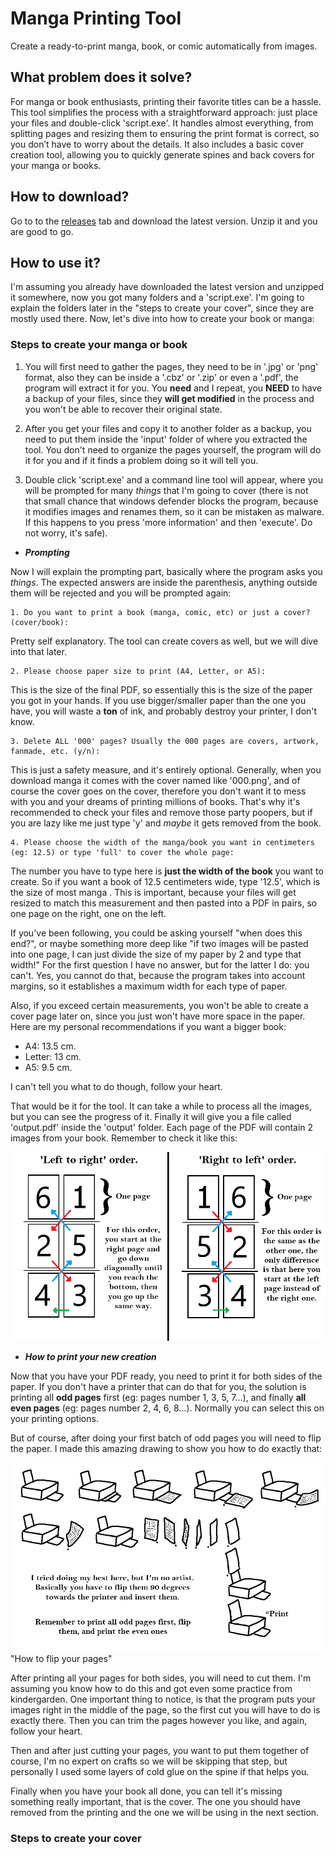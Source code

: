 # Manga Printing Tool

Create a ready-to-print manga, book, or comic automatically from images.
## What problem does it solve?


For manga or book enthusiasts, printing their favorite titles can be a hassle. This tool simplifies the process with a straightforward approach: just place your files and double-click 'script.exe'. It handles almost everything, from splitting pages and resizing them to ensuring the print format is correct, so you don’t have to worry about the details. It also includes a basic cover creation tool, allowing you to quickly generate spines and back covers for your manga or books.


## How to download?

Go to to the [releases](https://github.com/Malagel/MangaPrintingTool/releases) tab and download the latest version. Unzip it and you are good to go.


## How to use it?

I'm assuming you already have downloaded the latest version and unzipped it somewhere, now you got many folders and a 'script.exe'. I'm going to explain the folders later in the "steps to create your cover", since they are mostly used there. Now, let's dive into how to create your book or manga:

### **Steps to create your manga or book**

1. You will first need to gather the pages, they need to be in '.jpg' or 'png' format, also they can be inside a '.cbz' or '.zip' or even a '.pdf', the program will extract it for you. You **need** and I repeat, you **NEED** to have a backup of your files, since they **will get modified** in the process and you won't be able to recover their original state.

2. After you get your files and copy it to another folder as a backup, you need to put them inside the 'input' folder of where you extracted the tool. You don't need to organize the pages yourself, the program will do it for you and if it finds a problem doing so it will tell you.

3. Double click 'script.exe' and a command line tool will appear, where you will be prompted for many *things* that I'm going to cover (there is not that small chance that windows defender blocks the program, because it modifies images and renames them, so it can be mistaken as malware. If this happens to you press 'more information' and then 'execute'. Do not worry, it's safe).

-  ***Prompting***

Now I will explain the prompting part, basically where the program asks you *things*. The expected answers are inside the parenthesis, anything outside them will be rejected and you will be prompted again:

    1. Do you want to print a book (manga, comic, etc) or just a cover? (cover/book):

Pretty self explanatory. The tool can create covers as well, but we will dive into that later.

    2. Please choose paper size to print (A4, Letter, or A5):

This is the size of the final PDF, so essentially this is the size of the paper you got in your hands. If you use bigger/smaller paper than the one you have, you will waste a **ton** of ink, and probably destroy your printer, I don't know.

    3. Delete ALL '000' pages? Usually the 000 pages are covers, artwork, fanmade, etc. (y/n):

This is just a safety measure, and it's entirely optional. Generally, when you download manga it comes with the cover named like '000.png', and of course the cover goes on the cover, therefore you don't want it to mess with you and your dreams of printing millions of books. That's why it's recommended to check your files and remove those party poopers, but if you are lazy like me just type 'y' and *maybe* it gets removed from the book.

 
    4. Please choose the width of the manga/book you want in centimeters (eg: 12.5) or type 'full' to cover the whole page:

The number you have to type here is **just the width of the book** you want to create. So if you want a book of 12.5 centimeters wide, type '12.5', which is the size of most manga . This is important, because your files will get resized to match this measurement and then pasted into a PDF in pairs, so one page on the right, one on the left.

If you've been following, you could be asking yourself "when does this end?", or maybe something more deep like "if two images will be pasted into one page, I can just divide the size of my paper by 2 and type that width!" For the first question I have no answer, but for the latter I do: you can't. Yes, you cannot do that, because the program takes into account margins, so it establishes a maximum width for each type of paper.

Also, if you exceed certain measurements, you won't be able to create a cover page later on, since you just won't have more space in the paper. Here are my personal recommendations if you want a bigger book:

  

- A4: 13.5 cm.
- Letter: 13 cm.
- A5: 9.5 cm.

  

I can't tell you what to do though, follow your heart.

That would be it for the tool. It can take a while to process all the images, but you can see the progress of it. Finally it will give you a file called 'output.pdf' inside the 'output' folder. Each page of the PDF will contain 2 images from your book. Remember to check it like this:

![pages_order](images/pages_order.png  "How to check the order of your pages")

  

-  ***How to print your new creation***

Now that you have your PDF ready, you need to print it for both sides of the paper. If you don't have a printer that can do that for you, the solution is printing all **odd pages** first (eg: pages number 1, 3, 5, 7...), and finally **all even pages** (eg: pages number 2, 4, 6, 8...). Normally you can select this on your printing options.

But of course, after doing your first batch of odd pages you will need to flip the paper. I made this amazing drawing to show you how to do exactly that:

![how_to_flip_pages](images/how_to_flip_pages.png) "How to flip your pages"
  
 After printing all your pages for both sides, you will need to cut them. I'm assuming you know how to do this and got even some practice from kindergarden. One important thing to notice, is that the program puts your images right in the middle of the page, so the first cut you will have to do is exactly there. Then you can trim the pages however you like, and again, follow your heart.

Then and after just cutting your pages, you want to put them together of course, I'm no expert on crafts so we will be skipping that step, but personally I used some layers of cold glue on the spine if that helps you.

Finally when you have your book all done, you can tell it's missing something really important, that is the cover. The one you should have removed from the printing and the one we will be using in the next section.

### **Steps to create your cover**
